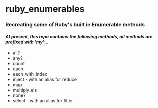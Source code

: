 # ruby_enumerables
### Recreating some of Ruby's built in Enumerable methods
#### _At present, this repo contains the following methods, all methods are prefixed with 'my_':_

* all?
* any?
* count
* each
* each_with_index
* inject - with an alias for reduce
* map
* multiply_els
* none?
* select - with an alias for filter